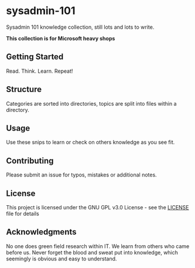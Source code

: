 # sysadmin-101

Sysadmin 101 knowledge collection, still lots and lots to write.

**This collection is for Microsoft heavy shops**

## Getting Started

Read. Think. Learn. Repeat!

## Structure

Categories are sorted into directories, topics are split into files within a directory.

## Usage

Use these snips to learn or check on others knowledge as you see fit.

## Contributing

Please submit an issue for typos, mistakes or additional notes.

## License

This project is licensed under the GNU GPL v3.0 License - see the [LICENSE](LICENSE) file for details

## Acknowledgments

No one does green field research within IT. We learn from others who came before us. Never forget the blood and sweat put into knowledge, which seemingly is obvious and easy to understand.
